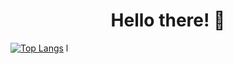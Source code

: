 <h1 align=center> Hello there! 👋</h1>

[![Top Langs](https://github-readme-stats.vercel.app/api/top-langs/?username=x-0y-0
)](https://github.com/anuraghazra/github-readme-stats)
l

